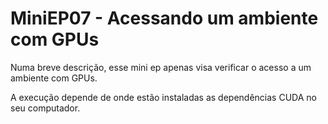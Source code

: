 # MiniEP07 - Acessando um ambiente com GPUs

Numa breve descrição, esse mini ep apenas visa verificar o acesso a um ambiente com GPUs.

A execução depende de onde estão instaladas as dependências CUDA no seu computador.